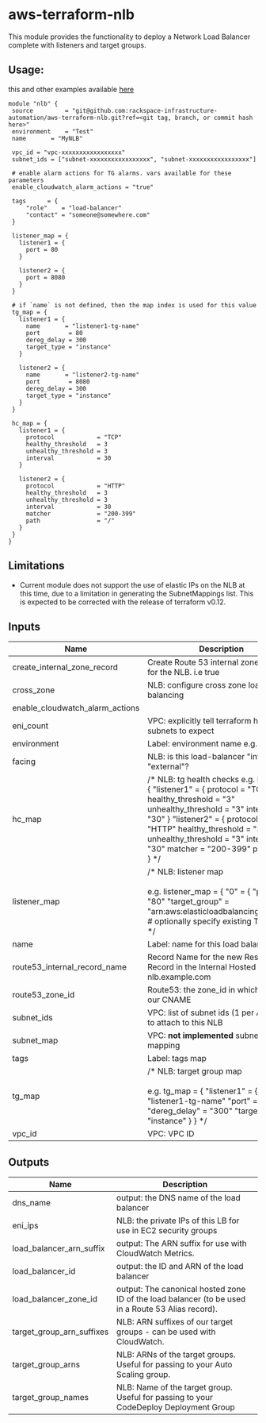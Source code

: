 # aws-terraform-nlb

This module provides the functionality to deploy a Network Load Balancer complete with listeners and target groups.

## Usage:
this and other examples available [here](examples/)

```
module "nlb" {
 source         = "git@github.com:rackspace-infrastructure-automation/aws-terraform-nlb.git?ref=<git tag, branch, or commit hash here>"
 environment    = "Test"
 name       = "MyNLB"

 vpc_id = "vpc-xxxxxxxxxxxxxxxxx"
 subnet_ids = ["subnet-xxxxxxxxxxxxxxxxx", "subnet-xxxxxxxxxxxxxxxxx"]

 # enable alarm actions for TG alarms. vars available for these parameters
 enable_cloudwatch_alarm_actions = "true"

 tags      = {
     "role"    = "load-balancer"
     "contact" = "someone@somewhere.com"
 }

 listener_map = {
   listener1 = {
     port = 80
   }

   listener2 = {
     port = 8080
   }
 }

 # if `name` is not defined, then the map index is used for this value
 tg_map = {
   listener1 = {
     name       = "listener1-tg-name"
     port        = 80
     dereg_delay = 300
     target_type = "instance"
   }

   listener2 = {
     name       = "listener2-tg-name"
     port        = 8080
     dereg_delay = 300
     target_type = "instance"
   }
 }

 hc_map = {
   listener1 = {
     protocol            = "TCP"
     healthy_threshold   = 3
     unhealthy_threshold = 3
     interval            = 30
   }

   listener2 = {
     protocol            = "HTTP"
     healthy_threshold   = 3
     unhealthy_threshold = 3
     interval            = 30
     matcher             = "200-399"
     path                = "/"
   }
 }
}
```

## Limitations

- Current module does not support the use of elastic IPs on the NLB at this time, due to a limitation in generating the SubnetMappings list.  This is expected to be corrected with the release of terraform v0.12.


## Inputs

| Name | Description | Type | Default | Required |
|------|-------------|:----:|:-----:|:-----:|
| create_internal_zone_record | Create Route 53 internal zone record for the NLB. i.e true | false | string | `false` | no |
| cross_zone | NLB: configure cross zone load balancing | string | `true` | no |
| enable_cloudwatch_alarm_actions |  | string | `false` | no |
| eni_count | VPC: explicitly tell terraform how many subnets to expect | string | `0` | no |
| environment | Label: environment name e.g. dev; prod | string | `test` | no |
| facing | NLB: is this load-balancer "internal" or "external"? | string | `external` | no |
| hc_map | /* NLB: tg health checks e.g. hc_map  = {   "listener1" = {       protocol            = "TCP"       healthy_threshold   = "3"       unhealthy_threshold = "3"       interval            = "30"     }   "listener2" = {       protocol            = "HTTP"       healthy_threshold   = "3"       unhealthy_threshold = "3"       interval            = "30"       matcher             = "200-399"       path                = "/"     } } */ | map | - | yes |
| listener_map | /*  NLB: listener map<br><br>e.g. listener_map = {   "0" = {     "port"            = "80"     "target_group"    = "arn:aws:elasticloadbalancing:xxxxxxx" # optionally specify existing TG ARN   } } */ | map | - | yes |
| name | Label: name for this load balancer | string | - | yes |
| route53_internal_record_name | Record Name for the new Resource Record in the Internal Hosted Zone. i.e. nlb.example.com | string | `` | no |
| route53_zone_id | Route53: the zone_id in which to create our CNAME | string | `` | no |
| subnet_ids | VPC: list of subnet ids (1 per AZ only) to attach to this NLB | list | - | yes |
| subnet_map | VPC: **not implemented** subnet -> EIP mapping | map | `<map>` | no |
| tags | Label: tags map | map | `<map>` | no |
| tg_map | /*   NLB: target group map<br><br>e.g. tg_map  = {   "listener1" = {     "name"          = "listener1-tg-name"     "port"          = "80"     "dereg_delay"   = "300"     "target_type"   = "instance"   } } */ | map | - | yes |
| vpc_id | VPC: VPC ID | string | - | yes |

## Outputs

| Name | Description |
|------|-------------|
| dns_name | output: the DNS name of the load balancer |
| eni_ips | NLB: the private IPs of this LB for use in EC2 security groups |
| load_balancer_arn_suffix | output: The ARN suffix for use with CloudWatch Metrics. |
| load_balancer_id | output: the ID and ARN of the load balancer |
| load_balancer_zone_id | output: The canonical hosted zone ID of the load balancer (to be used in a Route 53 Alias record). |
| target_group_arn_suffixes | NLB: ARN suffixes of our target groups - can be used with CloudWatch. |
| target_group_arns | NLB: ARNs of the target groups. Useful for passing to your Auto Scaling group. |
| target_group_names | NLB: Name of the target group. Useful for passing to your CodeDeploy Deployment Group |
